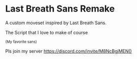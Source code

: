 # Last Breath Sans Remake 

A custom moveset inspired by Last 
Breath Sans. 

 The Script that I love to make of 
 course

 <sub>(My favorite sans) </sub>

Pls join my server	<ins>https://discord.com/invite/M8NcBgjMEN()</ins>
